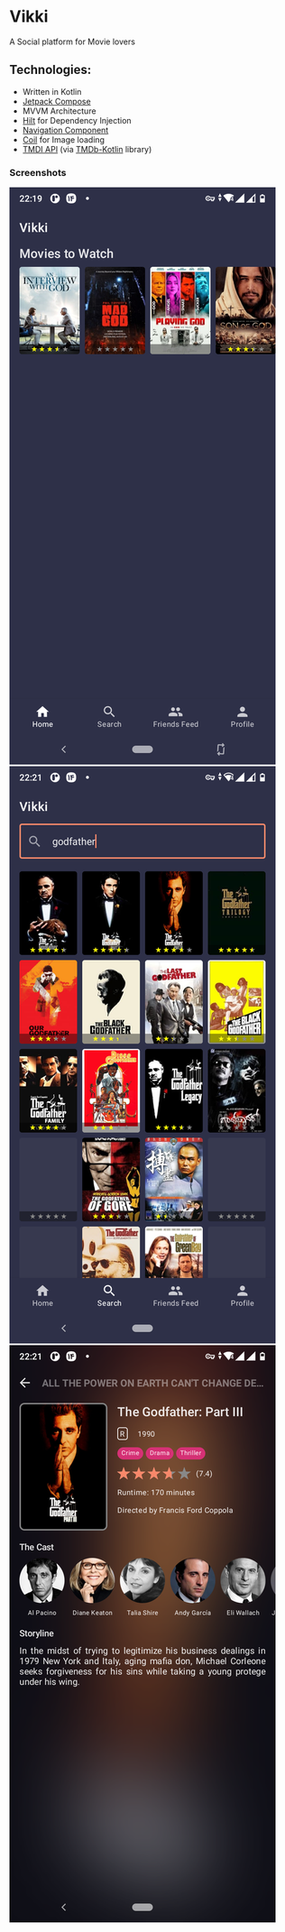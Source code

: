 # Vikki

A Social platform for Movie lovers


## Technologies:
- Written in Kotlin
- [Jetpack Compose](https://developer.android.com/jetpack/compose)
- MVVM Architecture
- [Hilt](https://developer.android.com/training/dependency-injection/hilt-android) for Dependency Injection
- [Navigation Component](https://developer.android.com/jetpack/compose/navigation)
- [Coil](https://coil-kt.github.io/coil/compose/) for Image loading
- [TMDI API](https://developers.themoviedb.org/) (via [TMDb-Kotlin](https://github.com/vkay94/TMDb-Kotlin) library)

### Screenshots
![](/screenshots/main.jpg)  ![](screenshots/search.jpg)  ![](screenshots/movie_details.png)
